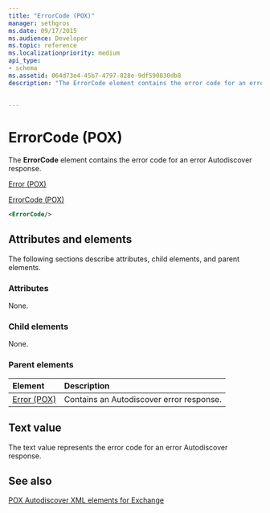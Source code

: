 ```yaml
---
title: "ErrorCode (POX)"
manager: sethgros
ms.date: 09/17/2015
ms.audience: Developer
ms.topic: reference
ms.localizationpriority: medium
api_type:
- schema
ms.assetid: 064d73e4-45b7-4797-828e-9df590830db8
description: "The ErrorCode element contains the error code for an error Autodiscover response."
 
 
---
```


# ErrorCode (POX)

The **ErrorCode** element contains the error code for an error Autodiscover response. 
  
[Error (POX)](error-pox.md)
  
[ErrorCode (POX)](errorcode-pox.md)
  
```xml
<ErrorCode/>
```

## Attributes and elements

The following sections describe attributes, child elements, and parent elements.
  
### Attributes

None.
  
### Child elements

None.
  
### Parent elements

|**Element**|**Description**|
|:-----|:-----|
|[Error (POX)](error-pox.md) <br/> |Contains an Autodiscover error response.  <br/> |
   
## Text value

The text value represents the error code for an error Autodiscover response.
  
## See also



[POX Autodiscover XML elements for Exchange](pox-autodiscover-xml-elements-for-exchange.md)

